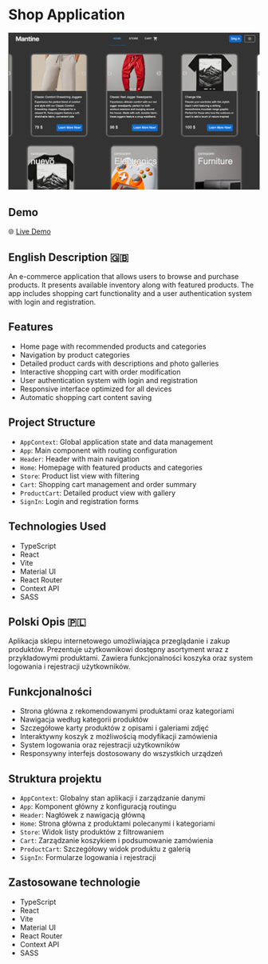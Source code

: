 

# Shop Application

![Screenshot of the app](./public/shopApp.png)

## Demo
🌐 [Live Demo](https://j-a-r-e-k.github.io/shopApp/)

## English Description 🇬🇧

An e-commerce application that allows users to browse and purchase products. It presents available inventory along with featured products. The app includes shopping cart functionality and a user authentication system with login and registration.


## Features
- Home page with recommended products and categories
- Navigation by product categories
- Detailed product cards with descriptions and photo galleries
- Interactive shopping cart with order modification
- User authentication system with login and registration
- Responsive interface optimized for all devices
- Automatic shopping cart content saving

## Project Structure
- `AppContext`: Global application state and data management
- `App`: Main component with routing configuration
- `Header`: Header with main navigation
- `Home`: Homepage with featured products and categories
- `Store`: Product list view with filtering
- `Cart`: Shopping cart management and order summary
- `ProductCart`: Detailed product view with gallery
- `SignIn`: Login and registration forms

## Technologies Used
- TypeScript
- React
- Vite 
- Material UI 
- React Router 
- Context API 
- SASS 

## Polski Opis 🇵🇱

Aplikacja sklepu internetowego umożliwiająca przeglądanie i zakup produktów. Prezentuje użytkownikowi dostępny asortyment wraz z przykładowymi produktami. Zawiera funkcjonalności koszyka oraz system logowania i rejestracji użytkowników.


## Funkcjonalności
- Strona główna z rekomendowanymi produktami oraz kategoriami
- Nawigacja według kategorii produktów
- Szczegółowe karty produktów z opisami i galeriami zdjęć
- Interaktywny koszyk z możliwością modyfikacji zamówienia
- System logowania oraz rejestracji użytkowników
- Responsywny interfejs dostosowany do wszystkich urządzeń


## Struktura projektu
- `AppContext`: Globalny stan aplikacji i zarządzanie danymi
- `App`: Komponent główny z konfiguracją routingu
- `Header`: Nagłówek z nawigacją główną
- `Home`: Strona główna z produktami polecanymi i kategoriami
- `Store`: Widok listy produktów z filtrowaniem
- `Cart`: Zarządzanie koszykiem i podsumowanie zamówienia
- `ProductCart`: Szczegółowy widok produktu z galerią
- `SignIn`: Formularze logowania i rejestracji

## Zastosowane technologie
- TypeScript 
- React 
- Vite 
- Material UI 
- React Router 
- Context API 
- SASS 